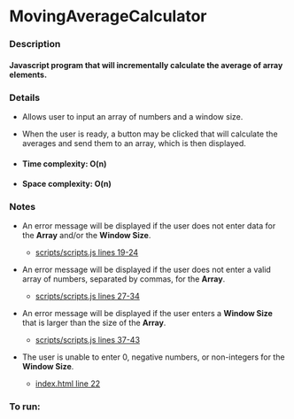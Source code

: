 # MovingAverageCalculator
### Description
#### Javascript program that will incrementally calculate the average of array elements.

### Details
* Allows user to input an array of numbers and a window size.<br>
* When the user is ready, a button may be clicked that will calculate the averages and send them to an array, which is then displayed.<br>

* #### Time complexity: O(n)<br>
* #### Space complexity: O(n)

### Notes
* An error message will be displayed if the user does not enter data for the **Array** and/or the **Window Size**.
  * [scripts/scripts.js lines 19-24](/scripts/scripts.js)

* An error message will be displayed if the user does not enter a valid array of numbers, separated by commas, for the **Array**.
  * [scripts/scripts.js lines 27-34](/scripts/scripts.js)

* An error message will be displayed if the user enters a **Window Size** that is larger than the size of the **Array**.
  * [scripts/scripts.js lines 37-43](/scripts/scripts.js)

* The user is unable to enter 0, negative numbers, or non-integers for the **Window Size**.
  * [index.html line 22](/index.html)

### To run:
